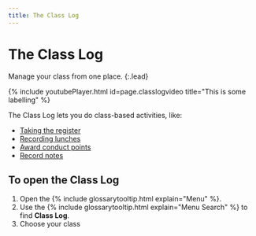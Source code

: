 ```yaml
---
title: The Class Log
---
```

# The Class Log

Manage your class from one place.
{:.lead}

{% include youtubePlayer.html id=page.classlogvideo title="This is some labelling" %}

The Class Log lets you do class-based activities, like:

* [Taking the register](take-register)
* [Recording lunches](dinner-register)
* [Award conduct points](conduct)
* [Record notes](notes)

## To open the Class Log

1. Open the {% include glossarytooltip.html explain="Menu" %}.
1. Use the {% include glossarytooltip.html explain="Menu Search" %} to find **Class Log**.
1. Choose your class
